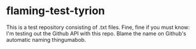 flaming-test-tyrion
===================

This is a test repository consisting of .txt files. Fine, fine if you must know: I'm testing out the Github API with this repo. Blame the name on Github's automatic naming thingumabob. 

